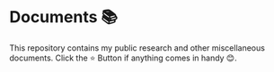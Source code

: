# Documents 📚

This repository contains my public research and other miscellaneous documents. Click the ⭐ Button if anything comes in handy 😊.
